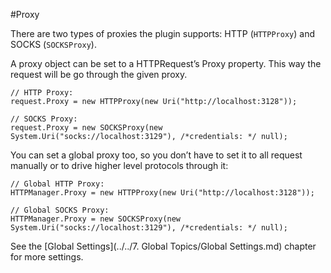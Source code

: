 #Proxy

There are two types of proxies the plugin supports: HTTP (`HTTPProxy`) and SOCKS (`SOCKSProxy`).

A proxy object can be set to a HTTPRequest’s Proxy property. This way the request will be go through the given proxy.

```language-csharp
// HTTP Proxy:
request.Proxy = new HTTPProxy(new Uri("http://localhost:3128"));

// SOCKS Proxy:
request.Proxy = new SOCKSProxy(new System.Uri("socks://localhost:3129"), /*credentials: */ null);
```

You can set a global proxy too, so you don’t have to set it to all request manually or to drive higher level protocols through it:

```language-csharp
// Global HTTP Proxy:
HTTPManager.Proxy = new HTTPProxy(new Uri("http://localhost:3128"));

// Global SOCKS Proxy:
HTTPManager.Proxy = new SOCKSProxy(new System.Uri("socks://localhost:3129"), /*credentials: */ null);
```

See the [Global Settings](../../7. Global Topics/Global Settings.md) chapter for more settings.
